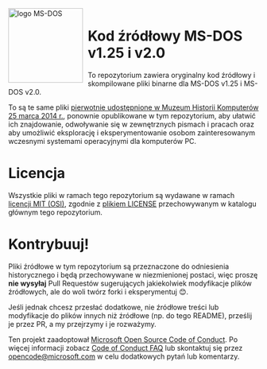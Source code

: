 <img width="150" height="150" align="left" style="float: left; margin: 0 10px 0 0;" alt="logo MS-DOS" src="https://github.com/Microsoft/MS-DOS/blob/master/msdos-logo.png">   

# Kod źródłowy MS-DOS v1.25 i v2.0
To repozytorium zawiera oryginalny kod źródłowy i skompilowane pliki binarne dla MS-DOS v1.25 i MS-DOS v2.0.

To są te same pliki [pierwotnie udostępnione w Muzeum Historii Komputerów 25 marca 2014 r.]( http://www.computerhistory.org/atchm/microsoft-ms-dos-early-source-code/), ponownie opublikowane w tym repozytorium, aby ułatwić ich znajdowanie, odwoływanie się w zewnętrznych pismach i pracach oraz aby umożliwić eksplorację i eksperymentowanie osobom zainteresowanym wczesnymi systemami operacyjnymi dla komputerów PC.

# Licencja
Wszystkie pliki w ramach tego repozytorium są wydawane w ramach [licencji MIT (OSI)]( https://pl.wikipedia.org/wiki/Licencja_MIT), zgodnie z [plikiem LICENSE](https://github.com/Microsoft/MS-DOS/blob/master/LICENSE.md) przechowywanym w katalogu głównym tego repozytorium.

# Kontrybuuj!
Pliki źródłowe w tym repozytorium są przeznaczone do odniesienia historycznego i będą przechowywane w niezmienionej postaci, więc proszę **nie wysyłaj** Pull Requestów sugerujących jakiekolwiek modyfikacje plików źródłowych, ale do woli twórz forki i eksperymentuj 😊.

Jeśli jednak chcesz przesłać dodatkowe, nie źródłowe treści lub modyfikacje do plików innych niż źródłowe (np. do tego README), prześlij je przez PR, a my przejrzymy i je rozważymy.

Ten projekt zaadoptował [Microsoft Open Source Code of Conduct](https://opensource.microsoft.com/codeofconduct/). Po więcej informacji zobacz [Code of Conduct FAQ](https://opensource.microsoft.com/codeofconduct/faq/) lub skontaktuj się przez [opencode@microsoft.com](mailto:opencode@microsoft.com) w celu dodatkowych pytań lub komentarzy.
